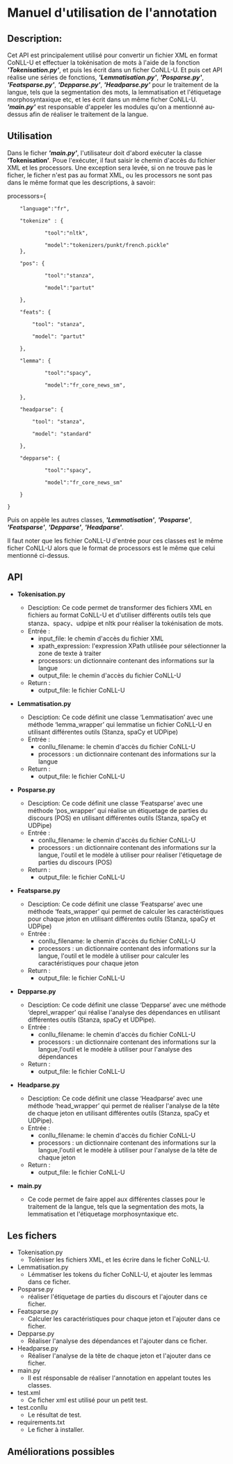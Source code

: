 # Manuel d'utilisation de l'annotation 

## Description:
Cet API est principalement utilisé pour convertir un fichier XML en format CoNLL-U et effectuer la tokénisation de mots à l'aide de la fonction ***'Tokenisation.py'***, et puis les écrit dans un ficher CoNLL-U. Et puis cet API réalise une séries de fonctions, ***'Lemmatisation.py'***, ***'Posparse.py'***, ***'Featsparse.py'***, ***'Depparse.py'***, ***'Headparse.py'*** pour le traitement de la langue, tels que la segmentation des mots, la lemmatisation et l'étiquetage morphosyntaxique etc, et les écrit dans un même ficher CoNLL-U. ***'main.py'*** est responsable d'appeler les modules qu'on a mentionné au-dessus afin de réaliser le traitement de la langue.


## Utilisation
Dans le ficher ***'main.py'***, l'utilisateur doit d'abord exécuter la classe **‘Tokenisation’**. Poue l'exécuter, il faut saisir le chemin d'accès du fichier XML et les processors. Une exception sera levée, si on ne trouve pas le ficher, le ficher n'est pas au format XML, ou les processors ne sont pas dans le même format que les descriptions, à savoir:

processors={

        "language":"fr",
        
        "tokenize" : {
        
                "tool":"nltk",
                
                "model":"tokenizers/punkt/french.pickle"
        },
        
        "pos": {
        
                "tool":"stanza",
                
                "model":"partut"
                
        },
        
        "feats": {
        
            "tool": "stanza",
            
            "model": "partut"
            
        },
        
        "lemma": {
        
                "tool":"spacy",
                
                "model":"fr_core_news_sm",
                
        },
        
        "headparse": {
        
            "tool": "stanza",
            
            "model": "standard"
            
        },
        
        "depparse": {
        
                "tool":"spacy",
                
                "model":"fr_core_news_sm"
                
        }
        
    }
   
Puis on appèle les autres classes, ***'Lemmatisation'***, ***'Posparse'***, ***'Featsparse'***, ***'Depparse'***, ***'Headparse'***. 

Il faut noter que les fichier CoNLL-U d'entrée pour ces classes est le même ficher CoNLL-U alors que le  format de processors est le même que celui mentionné ci-dessus.


## API

* **Tokenisation.py**
  * Desciption: Ce code permet de transformer des fichiers XML en fichiers au format CoNLL-U et d'utiliser différents outils tels que stanza、spacy、udpipe et nltk pour réaliser la tokénisation de mots.
  * Entrée :
    * input_file: le chemin d'accès du fichier XML 
    * xpath_expression:  l'expression XPath utilisée pour sélectionner la zone de texte à traiter
    * processors:  un dictionnaire contenant des informations sur la langue
    * output_file: le chemin d'accès du fichier CoNLL-U
  * Return :
    * output_file: le fichier CoNLL-U

* **Lemmatisation.py**
  * Desciption: Ce code définit une classe ‘Lemmatisation’ avec une méthode ‘lemma_wrapper’ qui lemmatise un fichier CoNLL-U en utilisant différentes outils (Stanza, spaCy et UDPipe) 
  * Entrée :
    * conllu_filename: le chemin d'accès du fichier CoNLL-U
    * processors : un dictionnaire contenant des informations sur la langue
  * Return :
    * output_file: le fichier CoNLL-U
* **Posparse.py**
  * Desciption: Ce code définit une classe ‘Featsparse’ avec une méthode ‘pos_wrapper’ qui réalise un étiquetage de parties du discours (POS) en utilisant différentes outils (Stanza, spaCy et UDPipe) 
  * Entrée :
    * conllu_filename: le chemin d'accès du fichier CoNLL-U
    * processors : un dictionnaire contenant des informations sur la langue, l'outil et le modèle à utiliser pour réaliser l'étiquetage de parties du discours (POS)
  * Return :
    * output_file: le fichier CoNLL-U

* **Featsparse.py**
  * Desciption: Ce code définit une classe ‘Featsparse’ avec une méthode ‘feats_wrapper’ qui permet de calculer les caractéristiques pour chaque jeton en utilisant différentes outils (Stanza, spaCy et UDPipe) 
  * Entrée :
    * conllu_filename: le chemin d'accès du fichier CoNLL-U
    * processors : un dictionnaire contenant des informations sur la langue, l'outil et le modèle à utiliser pour calculer les caractéristiques pour chaque jeton
  * Return :
    * output_file: le fichier CoNLL-U

* **Depparse.py**
  * Desciption: Ce code définit une classe ‘Depparse’ avec une méthode ‘deprel_wrapper’ qui réalise l'analyse des dépendances en utilisant différentes outils (Stanza, spaCy et UDPipe).
  * Entrée :
    * conllu_filename: le chemin d'accès du fichier CoNLL-U
    * processors : un dictionnaire contenant des informations sur la langue,l'outil et le modèle à utiliser pour l'analyse des dépendances
  * Return :
    * output_file: le fichier CoNLL-U

* **Headparse.py**
  * Desciption: Ce code définit une classe ‘Headparse’ avec une méthode ‘head_wrapper’ qui permet de réaliser l'analyse de la tête de chaque jeton en utilisant différentes outils (Stanza, spaCy et UDPipe).
  * Entrée :
    * conllu_filename: le chemin d'accès du fichier CoNLL-U
    * processors : un dictionnaire contenant des informations sur la langue,l'outil et le modèle à utiliser pour l'analyse de la tête de chaque jeton 
  * Return :
    * output_file: le fichier CoNLL-U

* **main.py**
  * Ce code permet de faire appel aux différentes classes pour le traitement de la langue, tels que la segmentation des mots, la lemmatisation et l'étiquetage morphosyntaxique etc.


## Les fichers
  * Tokenisation.py
    * Toléniser les fichiers XML, et les écrire dans le ficher CoNLL-U.
  * Lemmatisation.py
    * Lémmatiser les tokens du ficher CoNLL-U, et ajouter les lemmas dans ce ficher.
  * Posparse.py
    * réaliser l'étiquetage de parties du discours et l'ajouter dans ce ficher.
  * Featsparse.py
    * Calculer les caractéristiques pour chaque jeton et l'ajouter dans ce ficher.
  * Depparse.py
    * Réaliser l'analyse des dépendances et l'ajouter dans ce ficher.
  * Headparse.py
    * Réaliser l'analyse de la tête de chaque jeton et l'ajouter dans ce ficher.
  * main.py
    * Il est résponsable de réaliser l'annotation en appelant toutes les classes.
  * test.xml
    * Ce ficher xml est utilisé pour un petit test.
  * test.conllu
    * Le résultat de test.
  * requirements.txt
    * Le ficher à installer.


## Améliorations possibles



